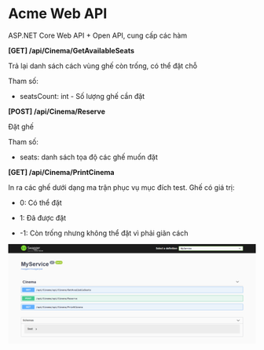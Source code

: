 # Acme Web API
 
ASP.NET Core Web API + Open API, cung cấp các hàm

**[GET] /api/Cinema/GetAvailableSeats**

Trả lại danh sách cách vùng ghế còn trống, có thể đặt chỗ

Tham số:

- seatsCount: int - Số lượng ghế cần đặt

**[POST] /api/Cinema/Reserve**

Đặt ghế

Tham số:

- seats: danh sách tọa độ các ghế muốn đặt

**[GET] /api/Cinema/PrintCinema**

In ra các ghế dưới dạng ma trận phục vụ mục đích test. Ghế có giá trị:

- 0: Có thể đặt

- 1: Đã được đặt

- -1: Còn trống nhưng không thể đặt vì phải giãn cách

![Screenshot](https://github.com/televisionpham/Teko/blob/master/Screenshot01.png)
